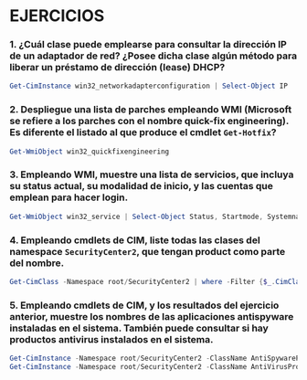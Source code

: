 # EJERCICIOS

### 1. ¿Cuál clase puede emplearse para consultar la dirección IP de un adaptador de red? ¿Posee dicha clase algún método para liberar un préstamo de dirección (lease) DHCP?

```powershell
Get-CimInstance win32_networkadapterconfiguration | Select-Object IP
```

### 2. Despliegue una lista de parches empleando WMI (Microsoft se refiere a los parches con el nombre **quick-fix engineering**). Es diferente el listado al  que produce el cmdlet ``Get-Hotfix``?

```powershell
Get-WmiObject win32_quickfixengineering
```

### 3. Empleando WMI, muestre una lista de servicios, que incluya su status actual, su modalidad de inicio, y las cuentas que emplean para hacer login.

```powershell
Get-WmiObject win32_service | Select-Object Status, Startmode, Systemname
```

### 4. Empleando cmdlets de CIM, liste todas las clases del namespace ``SecurityCenter2``, que tengan **product** como parte del nombre.

```powershell
Get-CimClass -Namespace root/SecurityCenter2 | where -Filter {$_.CimClassName -like "*product*"}
```


### 5. Empleando cmdlets de CIM, y los resultados del ejercicio anterior, muestre los nombres de las aplicaciones antispyware instaladas en el sistema. También puede consultar si hay productos antivirus instalados en el sistema.

```powershell
Get-CimInstance -Namespace root/SecurityCenter2 -ClassName AntiSpywareProduct | ft DisplayName
Get-CimInstance -Namespace root/SecurityCenter2 -ClassName AntiVirusProduct | ft DisplayName
```